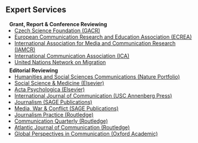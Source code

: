 ## Expert Services

<h4 style="margin:0 10px 0;">Grant, Report & Conference Reviewing</h4>

<ul style="margin:0 0 5px;">
  <li><a href="https://gacr.cz/en/"><autocolor>Czech Science Foundation (GACR)</autocolor></a></li> 
  <li><a href="https://ecrea.eu/"><autocolor>European Communication Research and Education Association (ECREA)</autocolor></a></li>
<li><a href="https://iamcr.org/"><autocolor>International Association for Media and Communication Research (IAMCR)</autocolor></a></li>
  <li><a href="https://www.icahdq.org"><autocolor>International Communication Association (ICA)</autocolor></a></li>
    <li><a href="https://migrationnetwork.un.org/"><autocolor>United Nations Network on Migration</autocolor></a></li>
</ul>

<h4 style="margin:0 10px 0;">Editorial Reviewing</h4>

<ul style="margin:0 0 20px;">
  <li><a href="https://www.nature.com/palcomms/"><autocolor>Humanities and Social Sciences Communications (Nature Portfolio)</autocolor></a></li>
  <li><a href="https://www.sciencedirect.com/journal/social-science-and-medicine"><autocolor>Social Science & Medicine (Elsevier)</autocolor></a></li>
  <li><a href="https://www.sciencedirect.com/journal/acta-psychologica"><autocolor>Acta Psychologica (Elsevier)</autocolor></a></li>
  <li><a href="https://ijoc.org/index.php/ijoc"><autocolor>International Journal of Communication (USC Annenberg Press)</autocolor></a></li>
    <li><a href="https://journals.sagepub.com/home/jou"><autocolor>Journalism (SAGE Publications)</autocolor></a></li>
    <li><a href="https://journals.sagepub.com/home/mwc"><autocolor>Media, War & Conflict (SAGE Publications)</autocolor></a></li>
  <li><a href="https://www.tandfonline.com/journals/rjop20"><autocolor>Journalism Practice (Routledge)</autocolor></a></li>
  <li><a href="https://www.tandfonline.com/journals/rcqu20"><autocolor>Communication Quarterly (Routledge)</autocolor></a></li>
    <li><a href="https://www.tandfonline.com/journals/hajc20"><autocolor>Atlantic Journal of Communication (Routledge)</autocolor></a></li>
      <li><a href="https://academic.oup.com/gpc"><autocolor>Global Perspectives in Communication (Oxford Academic)</autocolor></a></li>
</ul>
